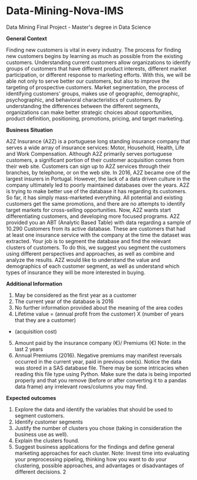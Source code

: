 # Data-Mining-Nova-IMS

Data Mining Final Project  - Master's degree in Data Science 

**General Context**

Finding new customers is vital in every industry. The process for finding new customers begins by
learning as much as possible from the existing customers. Understanding current customers allow
organizations to identify groups of customers that have different product interests, different market
participation, or different response to marketing efforts. With this, we will be able not only to serve
better our customers, but also to improve the targeting of prospective customers.
Market segmentation, the process of identifying customers’ groups, makes use of geographic, demographic, psychographic, and behavioral characteristics of customers. By understanding the differences
between the different segments, organizations can make better strategic choices about opportunities,
product definition, positioning, promotions, pricing, and target marketing.

**Business Situation**

A2Z Insurance (A2Z) is a portuguese long standing insurance company that serves a wide array of
insurance services: Motor, Household, Health, Life and Work Compensation. Although A2Z primarily
serves portuguese customers, a significant portion of their customer acquisition comes from their web
site. Customers can sign up to A2Z services through their branches, by telephone, or on the web site.
In 2016, A2Z became one of the largest insurers in Portugal. However, the lack of a data driven
culture in the company ultimately led to poorly maintained databases over the years. A2Z is trying to
make better use of the database it has regarding its customers. So far, it has simply mass-marketed
everything. All potential and existing customers get the same promotions, and there are no attempts to
identify target markets for cross-selling opportunities. Now, A2Z wants start differentiating customers,
and developing more focused programs.
A2Z provided you an ABT (Analytic Based Table) with data regarding a sample of 10.290 Customers
from its active database. These are customers that had at least one insurance service with the company
at the time the dataset was extracted. Your job is to segment the database and find the relevant
clusters of customers. To do this, we suggest you segment the customers using different perspectives
and approaches, as well as combine and analyze the results. A2Z would like to understand the value
and demographics of each customer segment, as well as understand which types of insurance they will
be more interested in buying.

**Additional Information**

1. May be considered as the first year as a customer
2. The current year of the database is 2016
3. No further information provided about the meaning of the area codes
4. Lifetime value = (annual profit from the customer) X (number of years that they are a customer)
- (acquisition cost)
5. Amount paid by the insurance company (€)/ Premiums (€) Note: in the last 2 years
6. Annual Premiums (2016). Negative premiums may manifest reversals occurred in the current
year, paid in previous one(s).
Notice the data was stored in a SAS database file. There may be some intricacies when reading this
file type using Python. Make sure the data is being imported properly and that you remove (before or
after converting it to a pandas data frame) any irrelevant rows/columns you may find.

**Expected outcomes**
1. Explore the data and identify the variables that should be used to segment customers.
2. Identify customer segments
3. Justify the number of clusters you chose (taking in consideration the business use as well).
4. Explain the clusters found.
5. Suggest business applications for the findings and define general marketing approaches for each
cluster.
Note: Invest time into evaluating your preprocessing pipeling, thinking how you want to do your
clustering, possible approaches, and advantages or disadvantages of different decisions.
2
